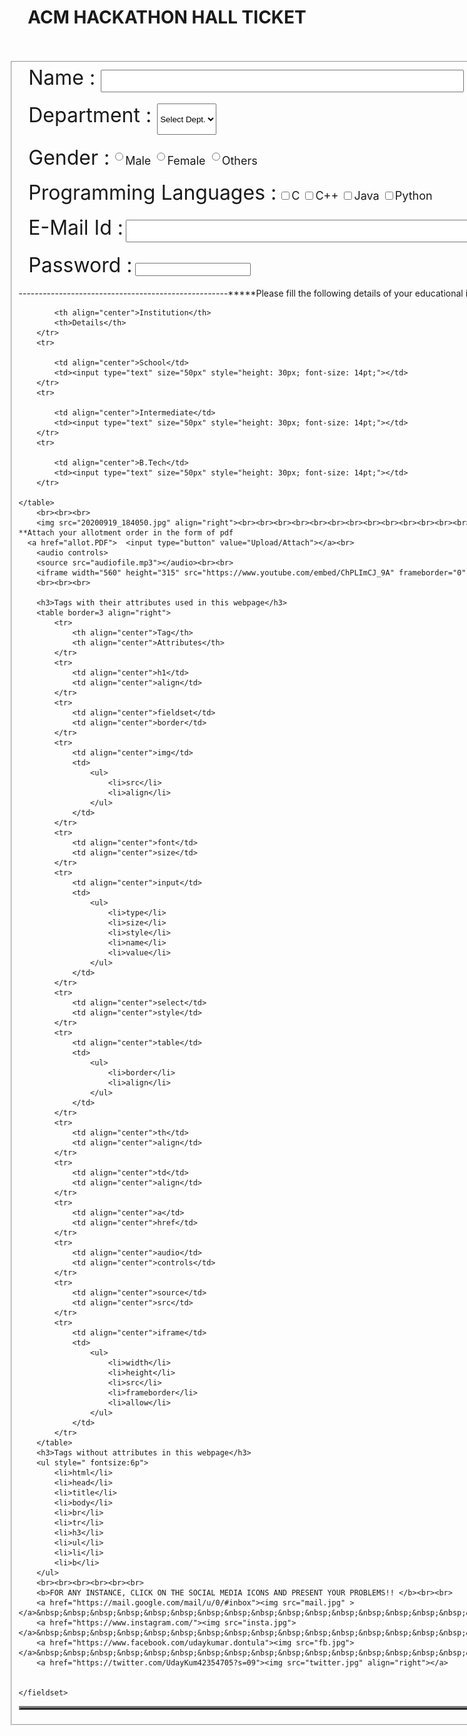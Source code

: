 <html>
<head>
    <title>ACM Hackathon Application Form</title>
</head>
<body leftmargin=100 topmargin=100>
    <h1 align="center">ACM HACKATHON HALL TICKET</h1>
    <br><br>
    <fieldset border="2px">
        <img src="passport.jpg" align="right">
    &nbsp;&nbsp;&nbsp;&nbsp;<font size="6">Name : <input type="text" size="50px" style="height: 30px; font-size: 14pt;"></font><br><br>
    &nbsp;&nbsp;&nbsp;&nbsp;<font size="6">Department :
            <select style="height: 50px">  
                <option>Select Dept.</option>
                <option>CSE</option>
                <option>IT</option>
                <option>ECE</option>
                <option>EEE</option>
                <option>EIE</option>
            </select>   </font><br><br>
    &nbsp;&nbsp;&nbsp;&nbsp;<font size="6">Gender :</font>
      <font size="4">
            <input type="radio" name="gender" value="Male" style="height: 2em">Male
            <input type="radio" name="gender" value="Female" style="height: 2em">Female
            <input type="radio" name="gender" value="Others" style="height: 2em">Others
      </font><br><br>
    &nbsp;&nbsp;&nbsp;&nbsp;<font size="6">Programming Languages :</font>
        <font size="4">     <input type="checkbox">C
                            <input type="checkbox">C++
                            <input type="checkbox">Java
                            <input type="checkbox">Python
        </font><br><br>
    &nbsp;&nbsp;&nbsp;&nbsp;<font size="6">E-Mail Id :</font>
        <font size="4">     <input type="email" size="50px" style="height: 30px; font-size: 14pt;">
        </font><br><br>
    &nbsp;&nbsp;&nbsp;&nbsp;<font size="6">Password :</font>
        <font size="4">     <input type="password">
        </font><br><br>
   ----------------------------------------------------*****Please fill the following details of your educational institutions*****----------------------------------------------
    <table border=3 align="center">
        <tr>
            
            <th align="center">Institution</th>
            <th>Details</th>
        </tr>
        <tr>
            
            <td align="center">School</td>
            <td><input type="text" size="50px" style="height: 30px; font-size: 14pt;"></td>
        </tr>
        <tr>
            
            <td align="center">Intermediate</td>
            <td><input type="text" size="50px" style="height: 30px; font-size: 14pt;"></td>
        </tr>
        <tr>
            
            <td align="center">B.Tech</td>
            <td><input type="text" size="50px" style="height: 30px; font-size: 14pt;"></td>
        </tr>
        
    </table>
        <br><br><br>
        <img src="20200919_184050.jpg" align="right"><br><br><br><br><br><br><br><br><br><br><br><br><br><br><br><br><br><br><br><br><br><br><br><br><br>
    **Attach your allotment order in the form of pdf
      <a href="allot.PDF">  <input type="button" value="Upload/Attach"></a><br>
        <audio controls>
        <source src="audiofile.mp3"></audio><br><br>
        <iframe width="560" height="315" src="https://www.youtube.com/embed/ChPLImCJ_9A" frameborder="0" allow="accelerometer; autoplay; clipboard-write; encrypted-media; gyroscope; picture-in-picture" allowfullscreen></iframe>
        <br><br><br>
        
        <h3>Tags with their attributes used in this webpage</h3>
        <table border=3 align="right">
            <tr>
                <th align="center">Tag</th>
                <th align="center">Attributes</th>
            </tr>
            <tr>
                <td align="center">h1</td>
                <td align="center">align</td>
            </tr>
            <tr>
                <td align="center">fieldset</td>
                <td align="center">border</td>
            </tr>
            <tr>
                <td align="center">img</td>
                <td>
                    <ul>
                        <li>src</li>
                        <li>align</li>
                    </ul>
                </td>
            </tr>
            <tr>
                <td align="center">font</td>
                <td align="center">size</td>
            </tr>
            <tr>
                <td align="center">input</td>
                <td>
                    <ul>
                        <li>type</li>
                        <li>size</li>
                        <li>style</li>
                        <li>name</li>
                        <li>value</li>
                    </ul>
                </td>
            </tr>
            <tr>
                <td align="center">select</td>
                <td align="center">style</td>
            </tr>
            <tr>
                <td align="center">table</td>
                <td>
                    <ul>
                        <li>border</li>
                        <li>align</li>
                    </ul>
                </td>
            </tr>
            <tr>
                <td align="center">th</td>
                <td align="center">align</td>
            </tr>
            <tr>
                <td align="center">td</td>
                <td align="center">align</td>
            </tr>
            <tr>
                <td align="center">a</td>
                <td align="center">href</td>
            </tr>
            <tr>
                <td align="center">audio</td>
                <td align="center">controls</td>
            </tr>
            <tr>
                <td align="center">source</td>
                <td align="center">src</td>
            </tr>
            <tr>
                <td align="center">iframe</td>
                <td>
                    <ul>
                        <li>width</li>
                        <li>height</li>
                        <li>src</li>
                        <li>frameborder</li>
                        <li>allow</li>
                    </ul>
                </td>
            </tr>
        </table>
        <h3>Tags without attributes in this webpage</h3>
        <ul style=" fontsize:6p">
            <li>html</li>
            <li>head</li>
            <li>title</li>
            <li>body</li>
            <li>br</li>
            <li>tr</li>
            <li>h3</li>
            <li>ul</li>
            <li>li</li>
            <li>b</li>
        </ul>
        <br><br><br><br><br><br>
        <b>FOR ANY INSTANCE, CLICK ON THE SOCIAL MEDIA ICONS AND PRESENT YOUR PROBLEMS!! </b><br><br>
        <a href="https://mail.google.com/mail/u/0/#inbox"><img src="mail.jpg" ></a>&nbsp;&nbsp;&nbsp;&nbsp;&nbsp;&nbsp;&nbsp;&nbsp;&nbsp;&nbsp;&nbsp;&nbsp;&nbsp;&nbsp;&nbsp;&nbsp;&nbsp;&nbsp;&nbsp;&nbsp;&nbsp;&nbsp;&nbsp;&nbsp;&nbsp;&nbsp;&nbsp;&nbsp;&nbsp;&nbsp;&nbsp;&nbsp;&nbsp;&nbsp;&nbsp;&nbsp;&nbsp;&nbsp;&nbsp;&nbsp;&nbsp;&nbsp;&nbsp;&nbsp;&nbsp;
        <a href="https://www.instagram.com/"><img src="insta.jpg"></a>&nbsp;&nbsp;&nbsp;&nbsp;&nbsp;&nbsp;&nbsp;&nbsp;&nbsp;&nbsp;&nbsp;&nbsp;&nbsp;&nbsp;&nbsp;&nbsp;&nbsp;&nbsp;&nbsp;&nbsp;&nbsp;&nbsp;&nbsp;&nbsp;&nbsp;&nbsp;&nbsp;&nbsp;&nbsp;&nbsp;&nbsp;&nbsp;&nbsp;&nbsp;&nbsp;&nbsp;&nbsp;&nbsp;&nbsp;&nbsp;&nbsp;&nbsp;&nbsp;&nbsp;&nbsp;
        <a href="https://www.facebook.com/udaykumar.dontula"><img src="fb.jpg"></a>&nbsp;&nbsp;&nbsp;&nbsp;&nbsp;&nbsp;&nbsp;&nbsp;&nbsp;&nbsp;&nbsp;&nbsp;&nbsp;&nbsp;&nbsp;&nbsp;&nbsp;&nbsp;&nbsp;&nbsp;&nbsp;&nbsp;&nbsp;&nbsp;&nbsp;&nbsp;&nbsp;&nbsp;&nbsp;&nbsp;&nbsp;&nbsp;&nbsp;&nbsp;&nbsp;&nbsp;&nbsp;&nbsp;&nbsp;&nbsp;&nbsp;&nbsp;&nbsp;&nbsp;&nbsp;
        <a href="https://twitter.com/UdayKum42354705?s=09"><img src="twitter.jpg" align="right"></a>
        
        
    </fieldset>
</body>    
</html>
